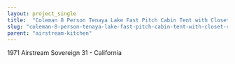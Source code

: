 ```yaml
---
layout: project_single
title:  "Coleman 8 Person Tenaya Lake Fast Pitch Cabin Tent with Closet Reviewed"
slug: "coleman-8-person-tenaya-lake-fast-pitch-cabin-tent-with-closet-reviewed"
parent: "airstream-kitchen"
---
```

1971 Airstream Sovereign 31 - California
